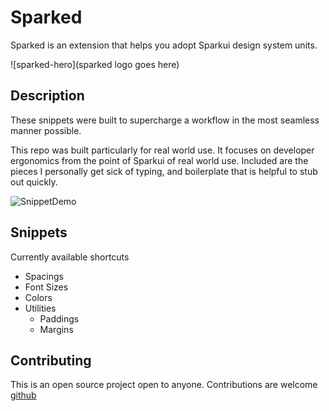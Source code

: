 # Sparked

Sparked is an extension that helps you adopt Sparkui design system units.

![sparked-hero](sparked logo goes here)

## Description

These snippets were built to supercharge a workflow in the most seamless manner possible.

This repo was built particularly for real world use. It focuses on developer ergonomics from the point of Sparkui of real world use. Included are the pieces I personally get sick of typing, and boilerplate that is helpful to stub out quickly.

![SnippetDemo]()
## Snippets
Currently available shortcuts
  - Spacings
  - Font Sizes
  - Colors
  - Utilities
    - Paddings
    - Margins
## Contributing

This is an open source project open to anyone. Contributions are welcome [github](https://github.com/majidzeno/sparked)